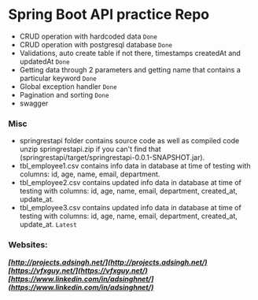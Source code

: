 # Spring Boot API practice Repo
- CRUD operation with hardcoded data `Done`
- CRUD operation with postgresql database `Done`
- Validations, auto create table if not there, timestamps createdAt and updatedAt `Done`
- Getting data through 2 parameters and getting name that contains a particular keyword `Done`
- Global exception handler `Done`
- Pagination and sorting `Done`
- swagger
### Misc
- springrestapi folder contains source code as well as compiled code unzip springrestapi.zip if you can't find that (springrestapi/target/springrestapi-0.0.1-SNAPSHOT.jar).
- tbl_employee1.csv contains info data in database at time of testing with columns: id, age, name, email, department.
- tbl_employee2.csv contains updated info data in database at time of testing with columns: id, age, name, email, department, created_at, update_at.
- tbl_employee3.csv contains updated info data in database at time of testing with columns: id, age, name, email, department, created_at, update_at. `Latest`
### Websites:
***[http://projects.adsingh.net/](http://projects.adsingh.net/)***
***[https://vfxguy.net/](https://vfxguy.net/)***
***[https://www.linkedin.com/in/adsinghnet/](https://www.linkedin.com/in/adsinghnet/)***
